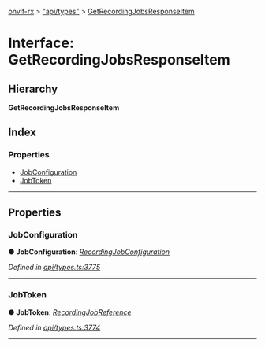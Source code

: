 [onvif-rx](../README.md) > ["api/types"](../modules/_api_types_.md) > [GetRecordingJobsResponseItem](../interfaces/_api_types_.getrecordingjobsresponseitem.md)

# Interface: GetRecordingJobsResponseItem

## Hierarchy

**GetRecordingJobsResponseItem**

## Index

### Properties

* [JobConfiguration](_api_types_.getrecordingjobsresponseitem.md#jobconfiguration)
* [JobToken](_api_types_.getrecordingjobsresponseitem.md#jobtoken)

---

## Properties

<a id="jobconfiguration"></a>

###  JobConfiguration

**● JobConfiguration**: *[RecordingJobConfiguration](_api_types_.recordingjobconfiguration.md)*

*Defined in [api/types.ts:3775](https://github.com/patrickmichalina/onvif-rx/blob/034e4d6/src/api/types.ts#L3775)*

___
<a id="jobtoken"></a>

###  JobToken

**● JobToken**: *[RecordingJobReference](../modules/_api_types_.md#recordingjobreference)*

*Defined in [api/types.ts:3774](https://github.com/patrickmichalina/onvif-rx/blob/034e4d6/src/api/types.ts#L3774)*

___


